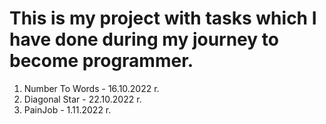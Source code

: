 # This is my project with tasks which I have done during my journey to become programmer.

1. Number To Words - 16.10.2022 r.
2. Diagonal Star - 22.10.2022 r.
3. PainJob - 1.11.2022 r.

